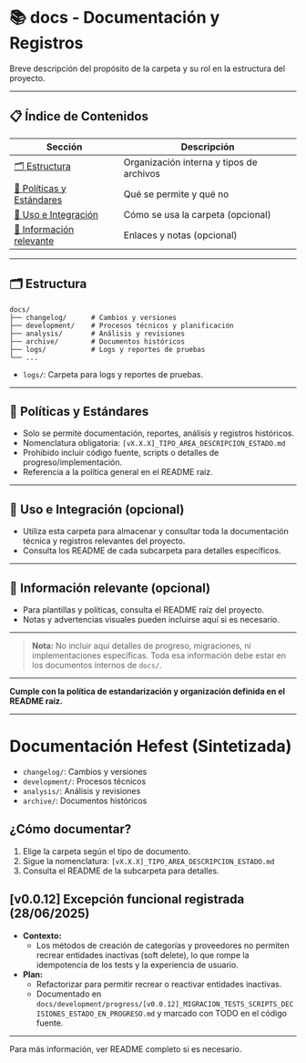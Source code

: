 # 📚 docs - Documentación y Registros

Breve descripción del propósito de la carpeta y su rol en la estructura del proyecto.

---

## 📋 Índice de Contenidos

| Sección                                             | Descripción                              |
| --------------------------------------------------- | ---------------------------------------- |
| [🗂️ Estructura](#estructura)                         | Organización interna y tipos de archivos |
| [📁 Políticas y Estándares](#políticas-y-estándares) | Qué se permite y qué no                  |
| [🚀 Uso e Integración](#uso-e-integración)           | Cómo se usa la carpeta (opcional)        |
| [📖 Información relevante](#información-relevante)   | Enlaces y notas (opcional)               |

---

## 🗂️ Estructura

```
docs/
├── changelog/      # Cambios y versiones
├── development/    # Procesos técnicos y planificación
├── analysis/       # Análisis y revisiones
├── archive/        # Documentos históricos
├── logs/           # Logs y reportes de pruebas
└── ...
```

- `logs/`: Carpeta para logs y reportes de pruebas.

---

## 📁 Políticas y Estándares

- Solo se permite documentación, reportes, análisis y registros históricos.
- Nomenclatura obligatoria: `[vX.X.X]_TIPO_AREA_DESCRIPCION_ESTADO.md`
- Prohibido incluir código fuente, scripts o detalles de progreso/implementación.
- Referencia a la política general en el README raíz.

---

## 🚀 Uso e Integración (opcional)

- Utiliza esta carpeta para almacenar y consultar toda la documentación técnica y registros relevantes del proyecto.
- Consulta los README de cada subcarpeta para detalles específicos.

---

## 📖 Información relevante (opcional)

- Para plantillas y políticas, consulta el README raíz del proyecto.
- Notas y advertencias visuales pueden incluirse aquí si es necesario.

---

> **Nota:** No incluir aquí detalles de progreso, migraciones, ni implementaciones específicas. Toda esa información debe estar en los documentos internos de `docs/`.

---

**Cumple con la política de estandarización y organización definida en el README raíz.**

---

# Documentación Hefest (Sintetizada)

- `changelog/`: Cambios y versiones
- `development/`: Procesos técnicos
- `analysis/`: Análisis y revisiones
- `archive/`: Documentos históricos

## ¿Cómo documentar?
1. Elige la carpeta según el tipo de documento.
2. Sigue la nomenclatura: `[vX.X.X]_TIPO_AREA_DESCRIPCION_ESTADO.md`
3. Consulta el README de la subcarpeta para detalles.

## [v0.0.12] Excepción funcional registrada (28/06/2025)

- **Contexto:**
  - Los métodos de creación de categorías y proveedores no permiten recrear entidades inactivas (soft delete), lo que rompe la idempotencia de los tests y la experiencia de usuario.
- **Plan:**
  - Refactorizar para permitir recrear o reactivar entidades inactivas.
  - Documentado en `docs/development/progress/[v0.0.12]_MIGRACION_TESTS_SCRIPTS_DECISIONES_ESTADO_EN_PROGRESO.md` y marcado con TODO en el código fuente.

---
Para más información, ver README completo si es necesario.
